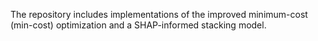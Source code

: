 The repository includes implementations of the improved minimum-cost (min-cost) optimization and a SHAP-informed stacking model.
